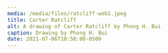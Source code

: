 ```yaml
---
media: /media/files/ratcliff-web1.jpeg
title: Carter Ratcliff
alt: A drawing of Carter Ratcliff by Phong H. Bui
caption: Drawing by Phong H. Bui
date: 2021-07-06T10:58:00-0500
---
```

